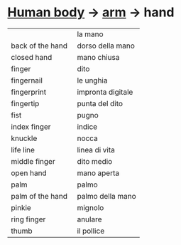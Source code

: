 # [Human body](human-body.html) -> [arm](human-body-arm.html) -> hand 

<table>
<tr>
<td width="50%"><a href=hand</td>
<td>la mano</td>
</tr>
<tr>
<td width="50%">back of the hand</td>
<td>dorso della mano</td>
</tr>
<tr>
<td width="50%">closed hand</td>
<td>mano chiusa</td>
</tr>
<tr>
<td width="50%">finger</td>
<td>dito</td>
</tr>
<tr>
<td width="50%">fingernail</td>
<td>le unghia</td>
</tr>
<tr>
<td width="50%">fingerprint</td>
<td>impronta digitale</td>
</tr>
<tr>
<td width="50%">fingertip</td>
<td>punta del dito</td>
</tr>
<tr>
<td width="50%">fist</td>
<td>pugno</td>
</tr>
<tr>
<td width="50%">index finger</td>
<td>indice</td>
</tr>
<tr>
<td width="50%">knuckle</td>
<td>nocca</td>
</tr>
<tr>
<td width="50%">life line</td>
<td>linea di vita</td>
</tr>
<tr>
<td width="50%">middle finger</td>
<td>dito medio</td>
</tr>
<tr>
<td width="50%">open hand</td>
<td>mano aperta</td>
</tr>
<tr>
<td width="50%">palm</td>
<td>palmo</td>
</tr>
<tr>
<td width="50%">palm of the hand</td>
<td>palmo della mano</td>
</tr>
<tr>
<td width="50%">pinkie</td>
<td>mignolo</td>
</tr>
<tr>
<td width="50%">ring finger</td>
<td>anulare</td>
</tr>
<tr>
<td width="50%">thumb</td>
<td>il pollice</td>
</tr>
</table>
